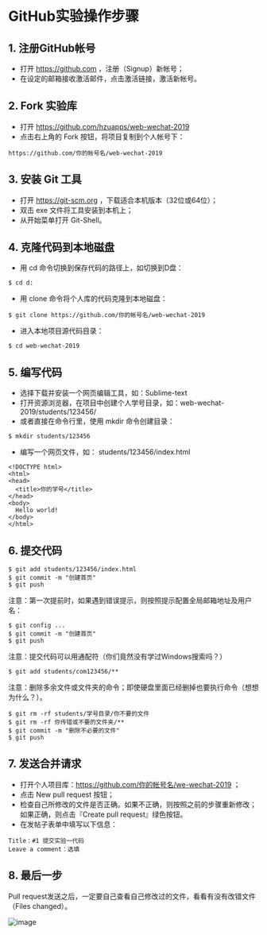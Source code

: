# GitHub实验操作步骤

## 1. 注册GitHub帐号

- 打开 https://github.com ，注册（Signup）新帐号；
- 在设定的邮箱接收激活邮件，点击激活链接，激活新帐号。

## 2. Fork 实验库

- 打开 https://github.com/hzuapps/web-wechat-2019 
- 点击右上角的 Fork 按钮，将项目复制到个人帐号下：

```  
https://github.com/你的帐号名/web-wechat-2019
```  

## 3. 安装 Git 工具

- 打开 https://git-scm.org ，下载适合本机版本（32位或64位）；
- 双击 exe 文件将工具安装到本机上；
- 从开始菜单打开 Git-Shell。

## 4. 克隆代码到本地磁盘

- 用 cd 命令切换到保存代码的路径上，如切换到D盘：   
```   
$ cd d: 
```   
- 用 clone 命令将个人库的代码克隆到本地磁盘：  
```   
$ git clone https://github.com/你的帐号名/web-wechat-2019
```   
- 进入本地项目源代码目录：  
```   
$ cd web-wechat-2019
```   

## 5. 编写代码

- 选择下载并安装一个网页编辑工具，如：Sublime-text
- 打开资源浏览器，在项目中创建个人学号目录，如：web-wechat-2019/students/123456/
- 或者直接在命令行里，使用 mkdir 命令创建目录：  
```   
$ mkdir students/123456 
```   
- 编写一个网页文件，如： students/123456/index.html   
```  
<!DOCTYPE html>
<html>
<head>
  <title>你的学号</title>
</head>
<body>
  Hello world!
</body>
</html>
```  
## 6. 提交代码

```  
$ git add students/123456/index.html
$ git commit -m "创建首页"
$ git push
```  

注意：第一次提前时，如果遇到错误提示，则按照提示配置全局邮箱地址及用户名：

```  
$ git config ...
$ git commit -m "创建首页"
$ git push
``` 

注意：提交代码可以用通配符（你们竟然没有学过Windows搜索吗？） 

```  
$ git add students/com123456/**
```  

注意：删除多余文件或文件夹的命令；即使硬盘里面已经删掉也要执行命令（想想为什么？）。

```  
$ git rm -rf students/学号目录/你不要的文件
$ git rm -rf 你传错或不要的文件夹/**
$ git commit -m "删除不必要的文件"
$ git push
```  

## 7. 发送合并请求

- 打开个人项目库：https://github.com/你的帐号名/we-wechat-2019 ；
- 点击 New pull request 按钮；
- 检查自己所修改的文件是否正确。如果不正确，则按照之前的步骤重新修改；如果正确，则点击『Create pull request』绿色按钮。
- 在发帖子表单中填写以下信息：
```  
Title：#1 提交实验一代码
Leave a comment：选填
```  

## 8. 最后一步

Pull request发送之后，一定要自己查看自己修改过的文件，看看有没有改错文件（Files changed）。

![image](https://user-images.githubusercontent.com/627946/54257709-37355400-459b-11e9-8547-f03935f07a61.png)

